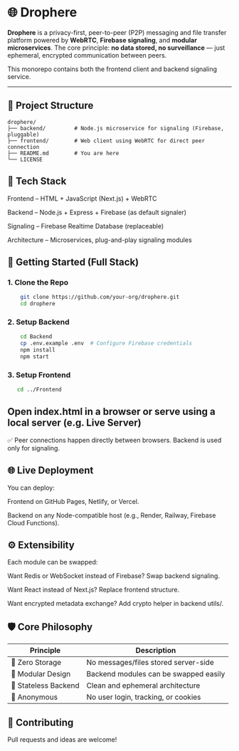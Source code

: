 # 🌐 Drophere

**Drophere** is a privacy-first, peer-to-peer (P2P) messaging and file transfer platform powered by **WebRTC**, 
**Firebase signaling**, and **modular microservices**. The core principle: **no data stored, no surveillance** — just
ephemeral, encrypted communication between peers.

This monorepo contains both the frontend client and backend signaling service.

---

## 🧩 Project Structure

````
drophere/
├── backend/         # Node.js microservice for signaling (Firebase, pluggable)
├── frontend/        # Web client using WebRTC for direct peer connection
├── README.md        # You are here
└── LICENSE
````

## 🧰 Tech Stack

Frontend – HTML + JavaScript (Next.js) + WebRTC

Backend – Node.js + Express + Firebase (as default signaler)

Signaling – Firebase Realtime Database (replaceable)

Architecture – Microservices, plug-and-play signaling modules

## 🚀 Getting Started (Full Stack)

### 1. Clone the Repo

```bash
    git clone https://github.com/your-org/drophere.git
    cd drophere
```

### 2. Setup Backend

```bash
    cd Backend
    cp .env.example .env  # Configure Firebase credentials
    npm install
    npm start
```

### 3. Setup Frontend

```bash
   cd ../Frontend
```

## Open index.html in a browser or serve using a local server (e.g. Live Server)

✅ Peer connections happen directly between browsers. Backend is used only for signaling.

## 🌐 Live Deployment

You can deploy:

Frontend on GitHub Pages, Netlify, or Vercel.

Backend on any Node-compatible host (e.g., Render, Railway, Firebase Cloud Functions).

## ⚙️ Extensibility

Each module can be swapped:

Want Redis or WebSocket instead of Firebase? Swap backend signaling.

Want React instead of Next.js? Replace frontend structure.

Want encrypted metadata exchange? Add crypto helper in backend utils/.

## 🛡️ Core Philosophy

| Principle	           | Description                           |
|----------------------|---------------------------------------|
| 🔐 Zero Storage      | 	No messages/files stored server-side |
| 🧠 Modular Design	   | Backend modules can be swapped easily |
| 🧼 Stateless Backend | 	Clean and ephemeral architecture     |
| 👤 Anonymous	        | No user login, tracking, or cookies   |

## 🤝 Contributing
Pull requests and ideas are welcome!


